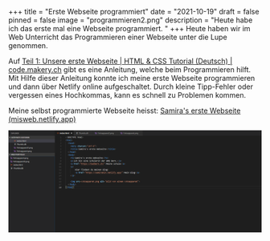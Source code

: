 +++
title = "Erste Webseite programmiert"
date = "2021-10-19"
draft = false
pinned = false
image = "programmieren2.png"
description = "Heute habe ich das erste mal eine Webseite programmiert. "
+++
Heute haben wir im Web Unterricht das Programmieren einer Webseite unter die Lupe genommen. 

Auf [Teil 1: Unsere erste Webseite | HTML & CSS Tutorial (Deutsch) | code.makery.ch](https://code.makery.ch/de/library/html-css/part1/) gibt es eine Anleitung, welche beim Programmieren hilft. Mit Hilfe dieser Anleitung konnte ich meine erste Webseite programmieren und dann über Netlify online aufgeschaltet. Durch kleine Tipp-Fehler oder vergessen eines Hochkommas, kann es schnell zu Problemen kommen. 

Meine selbst programmierte Webseite heisst: [Samira's erste Webseite (misweb.netlify.app)](https://misweb.netlify.app/)



![](programmieren.png)